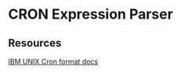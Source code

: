 # CRON Expression Parser

## Resources

[IBM UNIX Cron format docs](https://www.ibm.com/docs/en/db2oc?topic=task-unix-cron-format)

